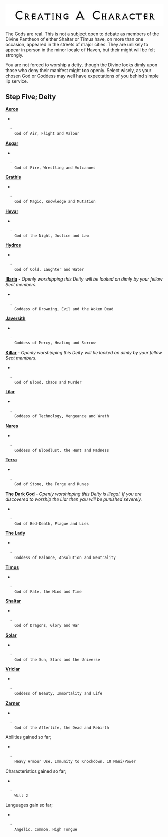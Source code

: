 

<div class="center" style="width: auto; margin-left: auto; margin-right: auto;">

![<File:CharGen.jpg>](CharGen.jpg "File:CharGen.jpg")

</div>

The Gods are real. This is not a subject open to debate as members of
the Divine Pantheon of either Shaltar or Timus have, on more than one
occasion, appeared in the streets of major cities. They are unlikely to
appear in person in the minor locale of Haven, but their might will be
felt strongly.

You are not forced to worship a deity, though the Divine looks dimly
upon those who deny their manifest might too openly. Select wisely, as
your chosen God or Goddess may well have expectations of you behind
simple lip service.

## **Step Five; Deity**

**[Aeros](GoldAngelWarriorCA "wikilink")**

  -

      -
        God of Air, Flight and Valour

**[Asgar](GoldAngelWarriorCAs "wikilink")**

  -

      -
        God of Fire, Wrestling and Volcanoes

**[Grathis](GoldAngelWarriorCG "wikilink")**

  -

      -
        God of Magic, Knowledge and Mutation

**[Hevar](GoldAngelWarriorCH "wikilink")**

  -

      -
        God of the Night, Justice and Law

**[Hydros](GoldAngelWarriorCHy "wikilink")**

  -

      -
        God of Cold, Laughter and Water

**[Illaria](GoldAngelWarriorCI "wikilink")** - *Openly worshipping this
Deity will be looked on dimly by your fellow Sect members.*

  -

      -
        Goddess of Drowning, Evil and the Woken Dead

**[Javersith](GoldAngelWarriorCJ "wikilink")**

  -

      -
        Goddess of Mercy, Healing and Sorrow

**[Killar](GoldAngelWarriorCK "wikilink")** - *Openly worshipping this
Deity will be looked on dimly by your fellow Sect members.*

  -

      -
        God of Blood, Chaos and Murder

**[Lilar](GoldAngelWarriorCL "wikilink")**

  -

      -
        Goddess of Technology, Vengeance and Wrath

**[Nares](GoldAngelWarriorCN "wikilink")**

  -

      -
        Goddess of Bloodlust, the Hunt and Madness

**[Terra](GoldAngelWarriorCT "wikilink")**

  -

      -
        God of Stone, the Forge and Runes

**[The Dark God](GoldAngelWarriorCDG "wikilink")** - *Openly worshipping
this Deity is illegal. If you are discovered to worship the Liar then
you will be punished severely.*

  -

      -
        God of Bed-Death, Plague and Lies

**[The Lady](GoldAngelWarriorCTL "wikilink")**

  -

      -
        Goddess of Balance, Absolution and Neutrality

**[Timus](GoldAngelWarriorCT "wikilink")**

  -

      -
        God of Fate, the Mind and Time

**[Shaltar](GoldAngelWarriorCS "wikilink")**

  -

      -
        God of Dragons, Glory and War

**[Solar](GoldAngelWarriorCSo "wikilink")**

  -

      -
        God of the Sun, Stars and the Universe

**[Vriclar](GoldAngelWarriorCV "wikilink")**

  -

      -
        Goddess of Beauty, Immortality and Life

**[Zarner](GoldAngelWarriorCZ "wikilink")**

  -

      -
        God of the Afterlife, the Dead and Rebirth

Abilities gained so far;

  -

      -
        Heavy Armour Use, Immunity to Knockdown, 10 Mani/Power

Characteristics gained so far;

  -

      -
        Will 2

Languages gain so far;

  -

      -
        Angelic, Common, High Tongue